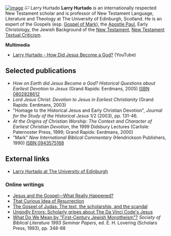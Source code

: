 [![image](images/thumb/3/36/Hurtado.jpeg/225px-Hurtado.jpeg)](http://www.theopedia.com/File:Hurtado.jpeg)
[![image](data:image/png;base64,iVBORw0KGgoAAAANSUhEUgAAAA8AAAALCAAAAACFLIiAAAAAAnRSTlMA/1uRIrUAAABPSURBVAjXY/j///+5vXDwjAHIr26ZAgXZe8H8a/+hoIcw/9nevdVL9+79DuPvzQYZFPUezu8BMZLXgkExnD8HAu6hqv//n+HZVjD4DuUDAKlChD3fj6aPAAAAAElFTkSuQmCC)](http://www.theopedia.com/File:Hurtado.jpeg "Enlarge")
Larry Hurtado
**Larry Hurtado** is an internationally respected New Testament
scholar and is professor of New Testament Language, Literature and
Theology at The University of Edinburgh, Scotland. He is an expert
of the Gospels (esp.
[Gospel of Mark](Gospel_of_Mark "Gospel of Mark")), the
[Apostle Paul](Paul "Paul"), Early Christology, the Jewish
Background of the [New Testament](New_Testament "New Testament"),
[New Testament Textual Criticism](New_Testament_Textual_Criticism "New Testament Textual Criticism").

**Multimedia**

-   [Larry Hurtado - How Did Jesus Become a God?](http://www.youtube.com/watch?v=pLeXpSCLrD8)
    (YouTube)


## Selected publications

-   *How on Earth did Jesus Become a God? Historical Questions about Earliest Devotion to Jesus*
    (Grand Rapids: Eerdmans, 2005)
    [ISBN 0802828612](http://www.theopedia.com/Special:BookSources/0802828612)
-   *Lord Jesus Christ: Devotion to Jesus in Earliest Christianity*
    (Grand Rapids: Eerdmans, 2003)
-   "Homage to the Historical Jesus and Early Christian Devotion",
    *Journal for the Study of the Historical Jesus* 1/2 (2003), pp.
    131-46.
-   *At the Origins of Christian Worship: The Context and Character of Earliest Christian Devotion*,
    the 1999 Didsbury Lectures (Carlisle: Paternoster Press, 1999;
    Grand Rapids: Eerdmans, 2000)
-   "Mark" *New International Biblical Commentary* (Hendrickson
    Publishers, 1990)
    [ISBN 0943575168](http://www.theopedia.com/Special:BookSources/0943575168)

## External links

-   [Larry Hurtado at The University of Edinburgh](http://www.div.ed.ac.uk/larryhurtado)

### Online writings

-   [Jesus and the Gospel—What Really Happened?](http://www.slate.com/id/2132974/)
-   [That Curious Idea of Resurrection](http://www.slate.com/id/2186654/)
-   [The Gospel of Judas: The text, the scholarship, and the scandal](http://www.slate.com/id/2139613/)
-   [Ungodly Errors: Scholarly gripes about The Da Vinci Code's Jesus](http://www.slate.com/id/2142157/)
-   [What Do We Mean by "First-Century Jewish Monotheism"?](http://www.forananswer.org/Top_JW/Hurtado_Monotheism.htm)
    *Society of Biblical Literature 1993 Seminar Papers*, ed. E. H.
    Lovering (Scholars Press, 1993), pp. 348-68



